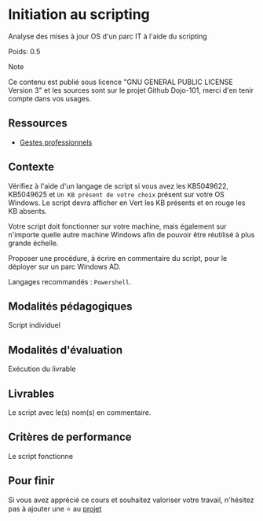 # Initiation au scripting

Analyse des mises à jour OS d'un parc IT à l'aide du scripting

Poids: 0.5

> [!NOTE] 
> Ce contenu est publié sous licence "GNU GENERAL PUBLIC LICENSE Version 3" et les sources sont sur le projet Github Dojo-101, merci d'en tenir compte dans vos usages.

## Ressources

* [Gestes professionnels](https://github.com/Aif4thah/Dojo-101)


## Contexte


Vérifiez à l'aide d'un langage de script si vous avez les KB5049622, KB5049625 et `Un KB présent de votre choix` présent sur votre OS Windows. Le script devra afficher en Vert les KB présents et en rouge les KB absents.

Votre script doit fonctionner sur votre machine, mais également sur n'importe quelle autre machine Windows afin de pouvoir être réutilisé à plus grande échelle.

Proposer une procédure, à écrire en commentaire du script, pour le déployer sur un parc Windows AD.

Langages recommandés : `Powershell`.


## Modalités pédagogiques

Script individuel


## Modalités d'évaluation

Exécution du livrable


## Livrables

Le script avec le(s) nom(s) en commentaire.


## Critères de performance

Le script fonctionne


## Pour finir

Si vous avez apprécié ce cours et souhaitez valoriser votre travail, n'hésitez pas à ajouter une ⭐ au [projet](https://github.com/Aif4thah/Dojo-101)
